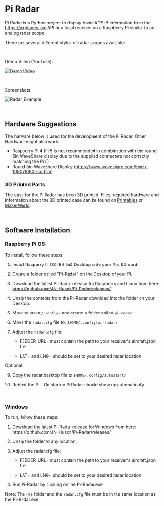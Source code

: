 # Pi Radar

Pi Radar is a Python project to display basic ADS-B information from the https://airplanes.live API or a local receiver on a Raspberry Pi similar to an analog radar scope.

There are several different styles of radar scopes available:

</br>

Demo Video (YouTube):

[![Demo Video](https://img.youtube.com/vi/5sONIVzjySY/0.jpg)](https://www.youtube.com/watch?v=5sONIVzjySY)

</br>

Screenshots:

![Radar_Example](https://github.com/JN-Husch/Pi-Radar/assets/156305491/3c46a59e-bdc7-491c-96d8-f99feeb98f57)


</br>

## Hardware Suggestions

The harware below is used for the development of the Pi Radar. Other Hardware might also work...

- Raspberry Pi 4 (Pi 5 is not recommended in combination with the round 5in WaveShare display due to the supplied connectors not correctly matching the Pi 5)
- Round 5in WaveShare Display (https://www.waveshare.com/5inch-1080x1080-lcd.htm)

### 3D Printed Parts

The case for the Pi Radar has been 3D printed. Files, required hardware and information about the 3D printed case can be found on [Printables](https://www.printables.com/model/847901-wall-mounted-case-for-round-waveshare-5in-display) or [MakerWorld](https://makerworld.com/en/models/433318#profileId-338029).

</br>

## Software Installation

### Raspberry Pi OS:

To install, follow these steps:

1. Install Rasperry Pi OS (64-bit) Desktop onto your Pi's SD card.

2. Create a folder called "Pi-Radar" on the Desktop of your Pi.

3. Download the latest Pi-Radar release for Raspberry and Linux from here: https://github.com/JN-Husch/Pi-Radar/releases/

4. Unzip the contents from the Pi-Radar download into the folder on your Desktop.

5. Move to `$HOME/.config/` and create a folder called `pi-radar`

7. Move the `radar.cfg` file to: `$HOME/.config/pi-radar/`

8. Adjust the `radar.cfg` file:

   - FEEDER_URL= must contain the path to your receiver's aircraft.json file

   - LAT= and LNG= should be set to your desired radar location

Optional:

9. Copy the radar.desktop file to `$HOME/.config/autostart/`

10. Reboot the Pi - On startup Pi Radar should show up automatically.


</br>

### Windows

To run, follow these steps:

1. Download the latest Pi-Radar release for Windows from here: https://github.com/JN-Husch/Pi-Radar/releases/

2. Unzip the folder to any location.

3. Adjust the radar.cfg file:

   - FEEDER_URL= must contain the path to your receiver's aircraft.json file

   - LAT= and LNG= should be set to your desired radar location

4. Run Pi-Radar by clicking on the Pi-Radar.exe

Note: The `res` folder and the `radar.cfg` file must be in the same location as the Pi-Radar.exe
